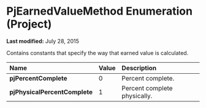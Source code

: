 
# PjEarnedValueMethod Enumeration (Project)

 **Last modified:** July 28, 2015

Contains constants that specify the way that earned value is calculated. 


|**Name**|**Value**|**Description**|
|:-----|:-----|:-----|
| **pjPercentComplete**|0|Percent complete.|
| **pjPhysicalPercentComplete**|1|Percent complete physically.|
